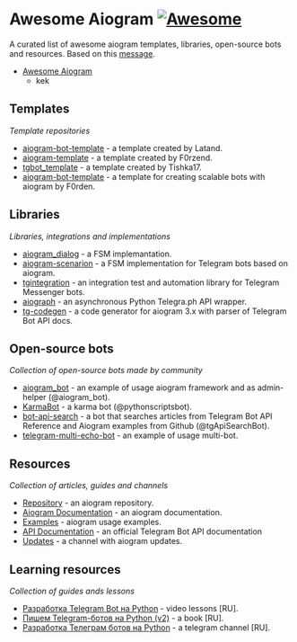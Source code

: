 # Awesome Aiogram [![Awesome](https://cdn.rawgit.com/sindresorhus/awesome/d7305f38d29fed78fa85652e3a63e154dd8e8829/media/badge.svg)](https://github.com/sindresorhus/awesome)

A curated list of awesome aiogram templates, libraries, open-source bots and resources. Based on this [message](https://t.me/aiogram_ru/168411).

- [Awesome Aiogram](#awesome-aiogram)
  - kek

## Templates

*Template repositories*

 * [aiogram-bot-template](https://github.com/Latand/aiogram-bot-template) - a template created by Latand.
 * [aiogram-template](https://github.com/F0rzend/aiogram-template) - a template created by F0rzend.
 * [tgbot_template](https://github.com/Tishka17/tgbot_template) - a template created by Tishka17.
 * [aiogram-bot-template](https://github.com/Forden/aiogram-bot-template) - a template for creating scalable bots with aiogram by F0rden.

## Libraries

*Libraries, integrations and implementations*

 * [aiogram_dialog](https://github.com/Tishka17/aiogram_dialog) - a FSM implemantation.
 * [aiogram-scenarion](https://github.com/Abstract-X/aiogram-scenario) - a FSM implementation for Telegram bots based on aiogram.
 * [tgintegration](https://github.com/JosXa/tgintegration) - an integration test and automation library for Telegram Messenger bots.
 * [aiograph](https://github.com/aiogram/aiograph) - an asynchronous Python Telegra.ph API wrapper.
 * [tg-codegen](https://github.com/aiogram/tg-codegen) - a code generator for aiogram 3.x with parser of Telegram Bot API docs.

## Open-source bots
 
 *Collection of open-source bots made by community*
 
 * [aiogram_bot](https://github.com/aiogram/bot) -  an example of usage aiogram framework and as admin-helper (@aiogram_bot).
 * [KarmaBot](https://github.com/bomzheg/KarmaBot) - a karma bot (@pythonscriptsbot).
 * [bot-api-search](https://github.com/Lamroy95/bot-api-search) - a bot that searches articles from Telegram Bot API Reference and Aiogram examples from Github (@tgApiSearchBot).
 * [telegram-multi-echo-bot](https://github.com/Forden/telegram-multi-echo-bot) - an example of usage multi-bot.


## Resources

*Collection of articles, guides and channels*

 * [Repository](https://github.com/aiogram/aiogram) - an aiogram repository.
 * [Aiogram Documentation](http://docs.aiogram.dev/) - an aiogram documentation.
 * [Examples](https://github.com/aiogram/aiogram/tree/dev-2.x/examples) - aiogram usage examples.
 * [API Documentation](https://core.telegram.org/bots/api) - an official Telegram Bot API documentation
 * [Updates](https://t.me/aiogram_live) - a channel with aiogram updates.

## Learning resources

*Collection of guides ands lessons*

 * [Разработка Telegram Bot на Python](https://www.youtube.com/playlist?list=PLwVBSkoL97Q3phZRyInbM4lShvS1cBl-U) - video lessons [RU].
 * [Пишем Telegram-ботов на Python (v2)](https://mastergroosha.github.io/telegram-tutorial-2/) - a book [RU].
 * [Разработка Телеграм ботов на Python](https://t.me/botfatherdev) - a telegram channel [RU].